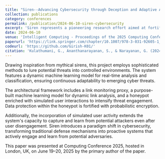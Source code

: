 ```yaml
---
title: "Siren--Advancing Cybersecurity through Deception and Adaptive Analysis"
collection: publications
category: conferences
permalink: /publication/2024-06-10-siren-cybersecurity
excerpt: 'Siren represents a pioneering research effort aimed at fortifying cybersecurity through strategic integration of deception, machine learning, and proactive threat analysis.'
date: 2024-06-10
venue: 'Intelligent Computing - Proceedings of the 2025 Computing Conference, Volume 2'
paperurl: 'https://link.springer.com/chapter/10.1007/978-3-031-92605-1_31'
codeurl: 'https://github.com/Girish-K01/'
citation: 'Kulathumani, G., Ananthanarayanan, S., & Narayanan, G. (2024). &quot;Siren--Advancing Cybersecurity through Deception and Adaptive Analysis.&quot; <i>arXiv preprint arXiv:2406.06225</i>.'
---
```


Drawing inspiration from mythical sirens, this project employs sophisticated methods to lure potential threats into controlled environments. The system features a dynamic machine learning model for real-time analysis and classification, ensuring continuous adaptability to emerging cyber threats. 

The architectural framework includes a link monitoring proxy, a purpose-built machine learning model for dynamic link analysis, and a honeypot enriched with simulated user interactions to intensify threat engagement. Data protection within the honeypot is fortified with probabilistic encryption. 

Additionally, the incorporation of simulated user activity extends the system's capacity to capture and learn from potential attackers even after user disengagement. Siren introduces a paradigm shift in cybersecurity, transforming traditional defense mechanisms into proactive systems that actively engage and learn from potential adversaries.

This paper was presented at Computing Conference 2025, hosted in London, UK, on June 19–20, 2025 by the primary author of the paper.